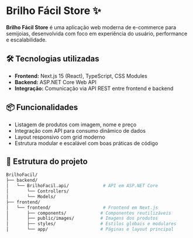 # Brilho Fácil Store ✨

**Brilho Fácil Store** é uma aplicação web moderna de e-commerce para semijoias, desenvolvida com foco em experiência do usuário, performance e escalabilidade.

## 🛠️ Tecnologias utilizadas

- **Frontend:** Next.js 15 (React), TypeScript, CSS Modules
- **Backend:** ASP.NET Core Web API
- **Integração:** Comunicação via API REST entre frontend e backend

## 📦 Funcionalidades

- Listagem de produtos com imagem, nome e preço
- Integração com API para consumo dinâmico de dados
- Layout responsivo com grid moderno
- Estrutura modular e escalável com boas práticas de código

## 📂 Estrutura do projeto

```bash
BrilhoFacil/
├── backend/
│   └── BrilhoFacil.api/             # API em ASP.NET Core
│       └── Controllers/
│       └── Models/
├── frontend/
│   └── frontend/                    # Frontend em Next.js
│       ├── components/             # Componentes reutilizáveis
│       ├── public/images/          # Imagens dos produtos
│       ├── styles/                 # Estilos globais e modulares
│       └── app/                    # Páginas e layout principal
